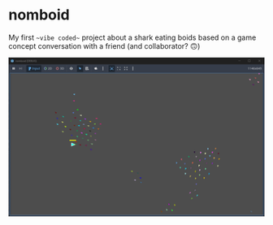 # nomboid

My first `~vibe coded~` project about a shark eating boids based on a game concept conversation with a friend (and collaborator? 🙃)

![Screenshot](./readme-assets/screenshot.png)
